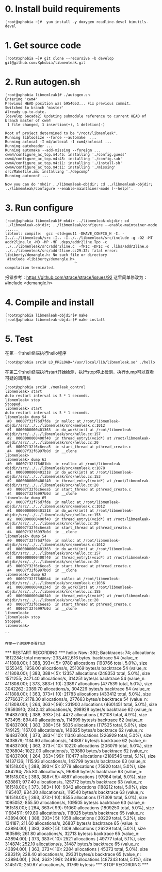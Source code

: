 
# 0. Install build requirements
```
[root@xphobia ~]#  yum install -y doxygen readline-devel binutils-devel
```

# 1. Get source code
```
[root@xphobia ~]# git clone --recursive -b develop git@github.com:Xphobia/libmemleak.git
```

# 2. Run autogen.sh

```
[root@xphobia libmemleak]# ./autogen.sh 
Entering 'cwm4'
Previous HEAD position was b954653... Fix previous commit.
Switched to branch 'master'
Already up-to-date.
[develop 6acada2] Updating submodule reference to current HEAD of branch master of cwm4
 1 file changed, 1 insertion(+), 1 deletion(-)

Root of project determined to be "/root/libmemleak".
Running libtoolize --force --automake  ...
Running aclocal -I m4/aclocal -I cwm4/aclocal ...
Running autoheader ...
Running automake --add-missing --foreign ...
cwm4/configure_ac_top.m4:45: installing './config.guess'
cwm4/configure_ac_top.m4:45: installing './config.sub'
cwm4/configure_ac_top.m4:11: installing './install-sh'
cwm4/configure_ac_top.m4:11: installing './missing'
src/Makefile.am: installing './depcomp'
Running autoconf ...

Now you can do 'mkdir ../libmemleak-objdir; cd ../libmemleak-objdir; ../libmemleak/configure --enable-maintainer-mode [--help]'.
```

# 3. Run configure
```
[root@xphobia libmemleak]# mkdir ../libmemleak-objdir; cd ../libmemleak-objdir; ../libmemleak/configure --enable-maintainer-mode
......
libtool: compile:  gcc -std=gnu11 -DHAVE_CONFIG_H -I. -I../../libmemleak/src -I.. -I../../libmemleak/src/include -g -O2 -MT addr2line.lo -MD -MP -MF .deps/addr2line.Tpo -c ../../libmemleak/src/addr2line.c  -fPIC -DPIC -o .libs/addr2line.o
../../libmemleak/src/addr2line.c:29:32: fatal error: libiberty/demangle.h: No such file or directory
 #include <libiberty/demangle.h>
                                ^
compilation terminated.
```
报错参考：https://github.com/strace/strace/issues/92
这里简单修改为：  #include <demangle.h>

# 4. Compile and install
```
[root@xphobia libmemleak-objdir]# make
[root@xphobia libmemleak-objdir]# make install
```

# 5. Test

在第一个shell终端执行hello程序
```
[root@xphobia src]# LD_PRELOAD='/usr/local/lib/libmemleak.so' ./hello
```

在第二个shell终端执行start开始检测，执行stop停止检测，执行dump可以查看可疑的调用栈
```
[root@xphobia src]# ./memleak_control 
libmemleak> start
Auto restart interval is 5 * 1 seconds.
libmemleak> stop
Stopped.
libmemleak> start
Auto restart interval is 5 * 1 seconds.
libmemleak> dump 54
 #0  00007f32f76d7fde  in malloc at /root/libmemleak-objdir/src/../../libmemleak/src/memleak.c:1012
 #1  0000000000401363  in do_work(int) at /root/libmemleak-objdir/src/../../libmemleak/src/hello.cc:157
 #2  0000000000400f40  in thread_entry1(void*) at /root/libmemleak-objdir/src/../../libmemleak/src/hello.cc:20
 #3  00007f32f6c6eea5  in start_thread at pthread_create.c
 #4  00007f32f6997b0d  in __clone
libmemleak> 
libmemleak> dump 63
 #0  00007f32f76d81bb  in realloc at /root/libmemleak-objdir/src/../../libmemleak/src/memleak.c:1078
 #1  0000000000401318  in do_work(int) at /root/libmemleak-objdir/src/../../libmemleak/src/hello.cc:153
 #2  0000000000400f40  in thread_entry1(void*) at /root/libmemleak-objdir/src/../../libmemleak/src/hello.cc:20
 #3  00007f32f6c6eea5  in start_thread at pthread_create.c
 #4  00007f32f6997b0d  in __clone
libmemleak> dump 65
 #0  00007f32f76d7fde  in malloc at /root/libmemleak-objdir/src/../../libmemleak/src/memleak.c:1012
 #1  0000000000401318  in do_work(int) at /root/libmemleak-objdir/src/../../libmemleak/src/hello.cc:153
 #2  0000000000400f40  in thread_entry1(void*) at /root/libmemleak-objdir/src/../../libmemleak/src/hello.cc:20
 #3  00007f32f6c6eea5  in start_thread at pthread_create.c
 #4  00007f32f6997b0d  in __clone
libmemleak> dump 54
 #0  00007f32f76d7fde  in malloc at /root/libmemleak-objdir/src/../../libmemleak/src/memleak.c:1012
 #1  0000000000401363  in do_work(int) at /root/libmemleak-objdir/src/../../libmemleak/src/hello.cc:157
 #2  0000000000400f40  in thread_entry1(void*) at /root/libmemleak-objdir/src/../../libmemleak/src/hello.cc:20
 #3  00007f32f6c6eea5  in start_thread at pthread_create.c
 #4  00007f32f6997b0d  in __clone
libmemleak> dump 62
 #0  00007f32f76d80a4  in calloc at /root/libmemleak-objdir/src/../../libmemleak/src/memleak.c:1036
 #1  000000000040134d  in do_work(int) at /root/libmemleak-objdir/src/../../libmemleak/src/hello.cc:155
 #2  0000000000400f40  in thread_entry1(void*) at /root/libmemleak-objdir/src/../../libmemleak/src/hello.cc:20
 #3  00007f32f6c6eea5  in start_thread at pthread_create.c
 #4  00007f32f6997b0d  in __clone
libmemleak> 
libmemleak> stop
Stopped.
libmemleak> 

``

在第一个终端中查看打印
```
*** RESTART RECORDING ***
hello: Now: 392; 	Backtraces: 74; 	allocations: 1812284; 	total memory: 233,452,616 bytes.
 backtrace 54 (value_n: 411808.00); [ 388, 393>(   5):  9780 allocations (193766 total,  5.0%), size 1255345; 1956.00 allocations/s, 251069 bytes/s
 backtrace 54 (value_n: 411808.00); [ 383, 388>(   5): 12357 allocations (248353 total,  5.0%), size 1571255; 2471.40 allocations/s, 314251 bytes/s
 backtrace 54 (value_n: 411808.00); [ 373, 383>(  10): 23897 allocations (477539 total,  5.0%), size 3042262; 2389.70 allocations/s, 304226 bytes/s
 backtrace 54 (value_n: 411808.00); [ 363, 373>(  10): 21783 allocations (433412 total,  5.0%), size 2776637; 2178.30 allocations/s, 277663 bytes/s
 backtrace 54 (value_n: 411808.00); [ 264, 363>(  99): 231900 allocations (4601451 total,  5.0%), size 29593910; 2342.42 allocations/s, 298928 bytes/s
 backtrace 62 (value_n: 194837.00); [ 388, 393>(   5):  4472 allocations ( 92108 total,  4.9%), size  573495; 894.40 allocations/s, 114699 bytes/s
 backtrace 62 (value_n: 194837.00); [ 383, 388>(   5):  5835 allocations (117535 total,  5.0%), size  749125; 1167.00 allocations/s, 149825 bytes/s
 backtrace 62 (value_n: 194837.00); [ 373, 383>(  10): 11346 allocations (226929 total,  5.0%), size 1438879; 1134.60 allocations/s, 143887 bytes/s
 backtrace 62 (value_n: 194837.00); [ 363, 373>(  10): 10220 allocations (206079 total,  5.0%), size 1298804; 1022.00 allocations/s, 129880 bytes/s
 backtrace 62 (value_n: 194837.00); [ 264, 363>(  99): 110477 allocations (2186546 total,  5.1%), size 14137136; 1115.93 allocations/s, 142799 bytes/s
 backtrace 63 (value_n: 161518.00); [ 388, 393>(   5):  3779 allocations ( 75920 total,  5.0%), size  484294; 755.80 allocations/s, 96858 bytes/s
 backtrace 63 (value_n: 161518.00); [ 383, 388>(   5):  4887 allocations ( 97984 total,  5.0%), size  628861; 977.40 allocations/s, 125772 bytes/s
 backtrace 63 (value_n: 161518.00); [ 373, 383>(  10):  9342 allocations (188212 total,  5.0%), size 1195407; 934.20 allocations/s, 119540 bytes/s
 backtrace 63 (value_n: 161518.00); [ 363, 373>(  10):  8555 allocations (171309 total,  5.0%), size 1095052; 855.50 allocations/s, 109505 bytes/s
 backtrace 63 (value_n: 161518.00); [ 264, 363>(  99): 91060 allocations (1809250 total,  5.0%), size 11684511; 919.80 allocations/s, 118025 bytes/s
 backtrace 65 (value_n: 43894.00); [ 388, 393>(   5):  1058 allocations ( 20229 total,  5.2%), size  134187; 211.60 allocations/s, 26837 bytes/s
 backtrace 65 (value_n: 43894.00); [ 383, 388>(   5):  1309 allocations ( 26229 total,  5.0%), size  163566; 261.80 allocations/s, 32713 bytes/s
 backtrace 65 (value_n: 43894.00); [ 373, 383>(  10):  2521 allocations ( 49777 total,  5.1%), size  314874; 252.10 allocations/s, 31487 bytes/s
 backtrace 65 (value_n: 43894.00); [ 363, 373>(  10):  2284 allocations ( 45373 total,  5.0%), size  293319; 228.40 allocations/s, 29331 bytes/s
 backtrace 65 (value_n: 43894.00); [ 264, 363>(  99): 24816 allocations (487343 total,  5.1%), size 3145170; 250.67 allocations/s, 31769 bytes/s
*** STOP RECORDING ***
```
